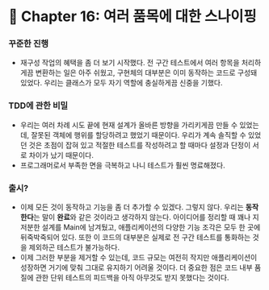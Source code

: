 # 🌈 Chapter 16: 여러 품목에 대한 스나이핑

### 꾸준한 진행
- 재구성 작업의 혜택을 좀 더 보기 시작했다. 전 구간 테스트에서 여러 항목을 처리하게끔 변환하는 일은 아주 쉬웠고, 구현체의 대부분은 이미 동작하는 코드로 구성돼 있었다. 우리는 클래스가 모두 자기 역할에 충실하게끔 신중을 기했다.

### TDD에 관한 비밀
- 우리는 여러 차례 시도 끝에 현재 설계가 올바른 방향을 가리키게끔 만들 수 있었는데, 잘못된 객체에 행위를 할당하려고 했었기 때문이다. 우리가 계속 솔직할 수 있었던 것은 초점이 잡혀 있고 적절한 테스트를 작성하려고 할 때마다 설정과 단정이 서로 차이가 났기 때문이다.
- 프로그래머로서 부족한 면을 극복하고 나니 테스트가 훨씬 명료해졌다.

### 출시?
- 이제 모든 것이 동작하고 기능을 좀 더 추가할 수 있겠다. 그렇지 않다. 우리는 **동작한다**는 말이 **완료**와 같은 것이라고 생각하지 않는다. 아이디어를 정리할 때 꽤나 지저분한 설계를 Main에 남겨뒀고, 애플리케이션의 다양한 기능 조각은 모두 한 곳에 뒤죽박죽되어 있다. 또한 이 코드의 대부분은 실제로 전 구간 테스트를 통화하는 것을 제외하곤 테스트가 불가능하다.
- 이제 그러한 부분을 제거할 수 있는데, 코드 규모는 여전히 작지만 애플리케이션이 성장하면 거기에 맞춰 그대로 유지하기 어려울 것이다. 더 중요한 점은 코드 내부 품질에 관한 단위 테스트의 피드백을 아직 아무것도 받지 못했다는 것이다.
